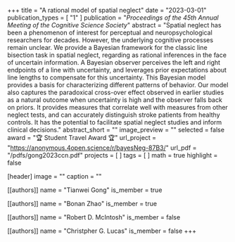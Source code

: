+++
title = "A rational model of spatial neglect"
date = "2023-03-01"
publication_types = [ "1" ]
publication = "_Proceedings of the 45th Annual Meeting of the Cognitive Science Society_"
abstract = "Spatial neglect has been a phenomenon of interest for perceptual and neuropsychological researchers for decades. However, the underlying cognitive processes remain unclear. We provide a Bayesian framework for the classic line bisection task in spatial neglect, regarding as rational inferences in the face of uncertain information. A Bayesian observer perceives the left and right endpoints of a line with uncertainty, and leverages prior expectations about line lengths to compensate for this uncertainty. This Bayesian model provides a basis for characterizing different patterns of behavior. Our model also captures the paradoxical cross-over effect observed in earlier studies as a natural outcome when uncertainty is high and the observer falls back on priors. It provides measures that correlate well with measures from other neglect tests, and can accurately distinguish stroke patients from healthy controls. It has the potential to facilitate spatial neglect studies and inform clinical decisions."
abstract_short = ""
image_preview = ""
selected = false
award = "🏆 Student Travel Award 🏆"
url_project = "https://anonymous.4open.science/r/bayesNeg-87B3/"
url_pdf = "/pdfs/gong2023ccn.pdf"
projects = [ ]
tags = [ ]
math = true
highlight = false

[header]
image = ""
caption = ""

[[authors]]
name = "Tianwei Gong"
is_member = true

[[authors]]
name = "Bonan Zhao"
is_member = true

[[authors]]
name = "Robert D. McIntosh"
is_member = false

[[authors]]
name = "Christpher G. Lucas"
is_member = false
+++

